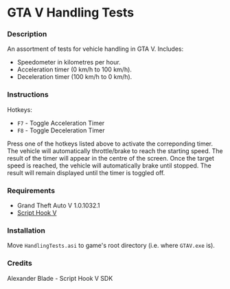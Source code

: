 # GTA V Handling Tests
### Description
An assortment of tests for vehicle handling in GTA V. Includes:
* Speedometer in kilometres per hour.
* Acceleration timer (0 km/h to 100 km/h).
* Deceleration timer (100 km/h to 0 km/h).

### Instructions
Hotkeys:
* `F7` - Toggle Acceleration Timer
* `F8` - Toggle Deceleration Timer

Press one of the hotkeys listed above to activate the correponding timer. The
vehicle will automatically throttle/brake to reach the starting speed. The
result of the timer will appear in the centre of the screen. Once the target
speed is reached, the vehicle will automatically brake until stopped. The
result will remain displayed until the timer is toggled off.

### Requirements
* Grand Theft Auto V 1.0.1032.1
* [Script Hook V](http://www.dev-c.com/gtav/scripthookv/)

### Installation
Move `HandlingTests.asi` to game's root directory (i.e. where `GTAV.exe` is).

### Credits
Alexander Blade - Script Hook V SDK